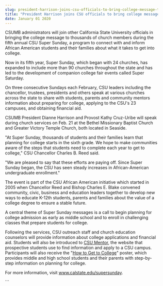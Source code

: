 ```yaml
---
slug: president-harrison-joins-csu-officials-to-bring-college-message-to-african-american-churches-
title: "President Harrison joins CSU officials to bring college message to African American churches "
date: January 01 2020
---
```


 
<p>
  CSUMB administrators will join other California State University officials in
  bringing the college message to thousands of church members during the fifth
  annual CSU Super Sunday, a program to connect with and inform African American
  students and their families about what it takes to get into college.
</p>
<p>
  Now in its fifth year, Super Sunday, which began with 24 churches, has
  expanded to include more than 90 churches throughout the state and has led to
  the development of companion college fair events called Super Saturday.
</p>
<p>
  On three consecutive Sundays each February, CSU leaders including the
  chancellor, trustees, presidents and others speak at various churches across
  the state to share with students, parents and community mentors information
  about preparing for college, applying to the CSU's 23 campuses, and obtaining
  financial aid.
</p>
<p>
  CSUMB President Dianne Harrison and Provost Kathy Cruz-Uribe will speak during
  church services on Feb. 21 at the Bethel Missionary Baptist Church and Greater
  Victory Temple Church, both located in Seaside.
</p>
<p>
  "At Super Sunday, thousands of students and their families learn that planning
  for college starts in the sixth grade. We hope to make communities aware of
  the steps that students need to complete each year to get to college," CSU
  Chancellor Charles B. Reed said.
</p>
<p>
  "We are pleased to say that these efforts are paying off. Since Super Sunday
  began, the CSU has seen steady increases in African-American undergraduate
  enrollment."
</p>
<p>
  The event is part of the CSU African American initiative which started in 2005
  when Chancellor Reed and Bishop Charles E. Blake convened community, civic,
  business and education leaders together to develop new ways to educate K-12th
  students, parents and families about the value of a college degree to ensure a
  stable future.
</p>
<p>
  A central theme of Super Sunday messages is a call to begin planning for
  college admission as early as middle school and to enroll in challenging
  classes that prepare students for college.
</p>
<p>
  Following the services, CSU outreach staff and church education counselors
  will provide information about college applications and financial aid.
  Students will also be introduced to
  <a href="https://www.csumentor.edu/">CSU Mentor</a>, the website that
  prospective students use to find information and apply to a CSU campus.
  Participants will also receive the "<a href="https://www.calstate.edu/college/"
    >How to Get to College</a
  >" poster, which provides middle and high school students and their parents
  with step-by-step information on planning for college.
</p>
<p>
  For more information, visit
  <a href="https://news.csumb.edu/site/www.calstate.edu/supersunday"
    >www.calstate.edu/supersunday</a
  >.
</p>
<p></p>
```
